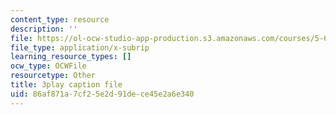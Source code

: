 ```yaml
---
content_type: resource
description: ''
file: https://ol-ocw-studio-app-production.s3.amazonaws.com/courses/5-61-physical-chemistry-fall-2017/86af871a7cf25e2d91dece45e2a6e340_DpNZ70Uam0M.vtt
file_type: application/x-subrip
learning_resource_types: []
ocw_type: OCWFile
resourcetype: Other
title: 3play caption file
uid: 86af871a-7cf2-5e2d-91de-ce45e2a6e340
---
```

